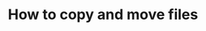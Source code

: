 ---
lang: en
layout: doc
permalink: /doc/how-to-copy-and-move-files/
redirect_from:
- /doc/copying-files/
- /en/doc/copying-files/
- /doc/CopyingFiles/
- /wiki/CopyingFiles/
redirect_to: https://qubes-doc-rst.readthedocs.io/en/latest/user/how-to-guides/how-to-copy-and-move-files.html
ref: 191
title: How to copy and move files
---